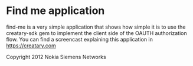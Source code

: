 Find me application
===================
find-me is a very simple application that shows how simple it is to use
the creatary-sdk gem to implement the client side of the OAUTH 
authorization flow.
You can find a screencast explaining this application in 
<https://creatary.com>

Copyright 2012 Nokia Siemens Networks 
